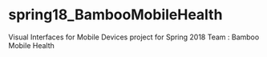 # spring18_BambooMobileHealth
Visual Interfaces for Mobile Devices project for Spring 2018 Team : Bamboo Mobile Health
